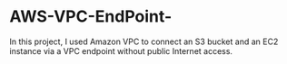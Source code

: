 # AWS-VPC-EndPoint-
 In this project, I used Amazon VPC to connect an S3 bucket and an EC2 instance via a  VPC endpoint without public Internet access.
